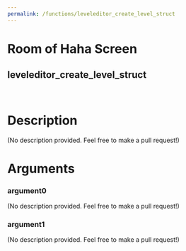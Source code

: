 ```yaml
---
permalink: /functions/leveleditor_create_level_struct
---
```

# Room of Haha Screen  
## leveleditor_create_level_struct  
&nbsp;  
# Description  
(No description provided. Feel free to make a pull request!) 
&nbsp;  
# Arguments
### argument0
(No description provided. Feel free to make a pull request!)
&nbsp;  
### argument1
(No description provided. Feel free to make a pull request!)
&nbsp;  


